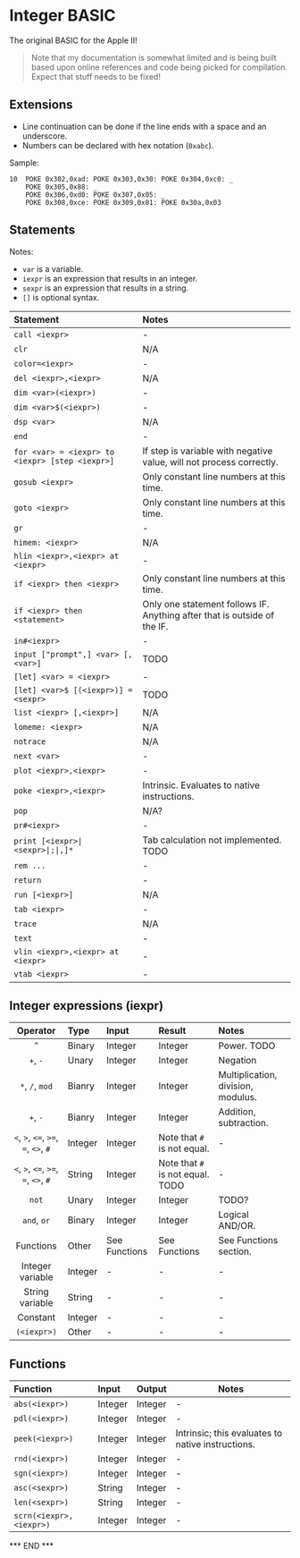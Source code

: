 # Integer BASIC

The original BASIC for the Apple II!

> Note that my documentation is somewhat limited and is being built based upon
> online references and code being picked for compilation.  Expect that stuff
> needs to be fixed!

## Extensions

* Line continuation can be done if the line ends with a space and an underscore.
* Numbers can be declared with hex notation (`0xabc`).

Sample:
```basic
10  POKE 0x302,0xad: POKE 0x303,0x30: POKE 0x304,0xc0: _
    POKE 0x305,0x88: _
    POKE 0x306,0xd0: POKE 0x307,0x05: _
    POKE 0x308,0xce: POKE 0x309,0x01: POKE 0x30a,0x03
```

## Statements

Notes:
* `var` is a variable.
* `iexpr` is an expression that results in an integer.
* `sexpr` is an expression that results in a string.
* `[]` is optional syntax.

| Statement                                       | Notes                                                                    |
|:------------------------------------------------|:-------------------------------------------------------------------------|
| `call <iexpr>`                                  | -                                                                        |
| `clr`                                           | N/A                                                                      |
| `color=<iexpr>`                                 | -                                                                        |
| `del <iexpr>,<iexpr>`                           | N/A                                                                      |
| `dim <var>(<iexpr>)`                            | -                                                                        |
| `dim <var>$(<iexpr>)`                           | -                                                                        |
| `dsp <var>`                                     | N/A                                                                      |
| `end`                                           | -                                                                        |
| `for <var> = <iexpr> to <iexpr> [step <iexpr>]` | If step is variable with negative value, will not process correctly.     |
| `gosub <iexpr>`                                 | Only constant line numbers at this time.                                 |
| `goto <iexpr>`                                  | Only constant line numbers at this time.                                 |
| `gr`                                            | -                                                                        |
| `himem: <iexpr>`                                | N/A                                                                      |
| `hlin <iexpr>,<iexpr> at <iexpr>`               | -                                                                        |
| `if <iexpr> then <iexpr>`                       | Only constant line numbers at this time.                                 |
| `if <iexpr> then <statement>`                   | Only one statement follows IF. Anything after that is outside of the IF. |
| `in#<iexpr>`                                    | -                                                                        |
| `input ["prompt",] <var> [,<var>]`              | TODO                                                                     |                                                                
| `[let] <var> = <iexpr>`                         | -                                                                        |
| `[let] <var>$ [(<iexpr>)] = <sexpr>`            | TODO                                                                     |
| `list <iexpr> [,<iexpr>]`                       | N/A                                                                      |
| `lomeme: <iexpr>`                               | N/A                                                                      |
| `notrace`                                       | N/A                                                                      |
| `next <var>`                                    | -                                                                        |
| `plot <iexpr>,<iexpr>`                          | -                                                                        |
| `poke <iexpr>,<iexpr>`                          | Intrinsic. Evaluates to native instructions.                             |
| `pop`                                           | N/A?                                                                     |
| `pr#<iexpr>`                                    | -                                                                        |
| `print [<iexpr>\|<sexpr>\|;\|,]*`               | Tab calculation not implemented. TODO                                    |
| `rem ...`                                       | -                                                                        |
| `return`                                        | -                                                                        |
| `run [<iexpr>]`                                 | N/A                                                                      |
| `tab <iexpr>`                                   | -                                                                        |
| `trace`                                         | N/A                                                                      |
| `text`                                          | -                                                                        |
| `vlin <iexpr>,<iexpr> at <iexpr>`               | -                                                                        |
| `vtab <iexpr>`                                  | -                                                                        |

## Integer expressions (iexpr)

|               Operator               | Type    | Input         | Result                           | Notes                              |
|:------------------------------------:|:--------|:--------------|:---------------------------------|:-----------------------------------|
|                 `^`                  | Binary  | Integer       | Integer                          | Power. TODO                        |
|               `+`, `-`               | Unary   | Integer       | Integer                          | Negation                           |
|           `*`, `/`, `mod`            | Bianry  | Integer       | Integer                          | Multiplication, division, modulus. |
|               `+`, `-`               | Bianry  | Integer       | Integer                          | Addition, subtraction.             |
| `<`, `>`, `<=`, `>=`, `=`, `<>`, `#` | Integer | Integer       | Note that `#` is not equal.      | -                                  |
| `<`, `>`, `<=`, `>=`, `=`, `<>`, `#` | String  | Integer       | Note that `#` is not equal. TODO | -                                  |
|                `not`                 | Unary   | Integer       | Integer                          | TODO?                              |
|             `and`, `or`              | Binary  | Integer       | Integer                          | Logical AND/OR.                    |
|              Functions               | Other   | See Functions | See Functions                    | See Functions section.             |
|           Integer variable           | Integer | -             | -                                | -                                  |
|           String variable            | String  | -             | -                                | -                                  |
|               Constant               | Integer | -             | -                                | -                                  |
|             `(<iexpr>)`              | Other   | -             | -                                | -                                  |

## Functions

| Function                | Input   | Output  | Notes                                             |
|:------------------------|:--------|---------|---------------------------------------------------|
| `abs(<iexpr>)`          | Integer | Integer | -                                                 |
| `pdl(<iexpr>)`          | Integer | Integer | -                                                 |
| `peek(<iexpr>)`         | Integer | Integer | Intrinsic; this evaluates to native instructions. |
| `rnd(<iexpr>)`          | Integer | Integer | -                                                 |
| `sgn(<iexpr>)`          | Integer | Integer | -                                                 |
| `asc(<sexpr>)`          | String  | Integer | -                                                 |
| `len(<sexpr>)`          | String  | Integer | -                                                 |
| `scrn(<iexpr>,<iexpr>)` | Integer | Integer | -                                                 |

*** END ***
